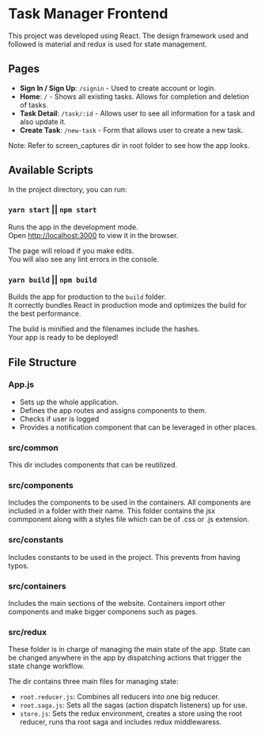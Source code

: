 # Task Manager Frontend

This project was developed using React. 
The design framework used and followed is material and redux is used for state management.

## Pages
- **Sign In / Sign Up**: `/signin` - Used to create account or login.
- **Home**: `/` - Shows all existing tasks. Allows for completion and deletion of tasks.
- **Task Detail**: `/task/:id` - Allows user to see all information for a task and also update it.
- **Create Task**: `/new-task` - Form that allows user to create a new task.

Note: Refer to screen_captures dir in root folder to see how the app looks.

## Available Scripts

In the project directory, you can run:

### `yarn start` || `npm start`

Runs the app in the development mode.\
Open [http://localhost:3000](http://localhost:3000) to view it in the browser.

The page will reload if you make edits.\
You will also see any lint errors in the console.

### `yarn build` || `npm build`

Builds the app for production to the `build` folder.\
It correctly bundles React in production mode and optimizes the build for the best performance.

The build is minified and the filenames include the hashes.\
Your app is ready to be deployed!

## File Structure

### App.js
- Sets up the whole application.
- Defines the app routes and assigns components to them.
- Checks if user is logged 
- Provides a notification component that can be leveraged in other places.

### src/common
This dir includes components that can be reutilized.

### src/components
Includes the components to be used in the containers. All components are included in a folder with their name. This folder contains the jsx commponent along with a styles file which can be of .css or .js extension.

### src/constants
Includes constants to be used in the project. This prevents from having typos.

### src/containers
Includes the main sections of the website. Containers import other components and make bigger componens such as pages.

### src/redux
These folder is in charge of managing the main state of the app. State can be changed anywhere in the app by dispatching actions that trigger the state change workflow.

The dir contains three main files for managing state:
 - `root.reducer.js`:  Combines all reducers into one big reducer.
 - `root.saga.js`: Sets all the sagas (action dispatch listeners) up for use.
 - `store.js`: Sets the redux environment, creates a store using the root reducer, runs tha root saga and includes redux middlewaress.

